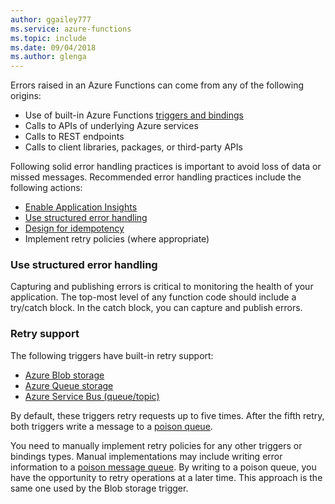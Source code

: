 ```yaml
---
author: ggailey777
ms.service: azure-functions
ms.topic: include
ms.date: 09/04/2018
ms.author: glenga
---
```


Errors raised in an Azure Functions can come from any of the following origins:

- Use of built-in Azure Functions [triggers and bindings](..\articles\azure-functions\functions-triggers-bindings.md)
- Calls to APIs of underlying Azure services
- Calls to REST endpoints
- Calls to client libraries, packages, or third-party APIs

Following solid error handling practices is important to avoid loss of data or missed messages. Recommended error handling practices include the following actions:

- [Enable Application Insights](../articles/azure-functions/functions-monitoring.md)
- [Use structured error handling](#use-structured-error-handling)
- [Design for idempotency](../articles/azure-functions/functions-idempotent.md)
- Implement retry policies (where appropriate)

### Use structured error handling

Capturing and publishing errors is critical to monitoring the health of your application. The top-most level of any function code should include a try/catch block. In the catch block, you can capture and publish errors.

### Retry support

The following triggers have built-in retry support:

* [Azure Blob storage](../articles/azure-functions/functions-bindings-storage-blob.md)
* [Azure Queue storage](../articles/azure-functions/functions-bindings-storage-queue.md)
* [Azure Service Bus (queue/topic)](../articles/azure-functions/functions-bindings-service-bus.md)

By default, these triggers retry requests up to five times. After the fifth retry, both triggers write a message to a [poison queue](..\articles\azure-functions\functions-bindings-storage-queue.md#trigger---poison-messages).

You need to manually implement retry policies for any other triggers or bindings types. Manual implementations may include writing error information to a [poison message queue](..\articles\azure-functions\functions-bindings-storage-blob.md#trigger---poison-blobs). By writing to a poison queue, you have the opportunity to retry operations at a later time. This approach is the same one used by the Blob storage trigger.

